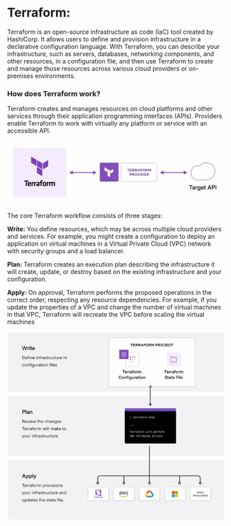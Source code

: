 # Terraform:

Terraform is an open-source infrastructure as code (IaC) tool created by HashiCorp. It allows users to define and provision infrastructure in a declarative configuration language. With Terraform, you can describe your infrastructure, such as servers, databases, networking components, and other resources, in a configuration file, and then use Terraform to create and manage those resources across various cloud providers or on-premises environments.

### How does Terraform work?
Terraform creates and manages resources on cloud platforms and other services through their application programming interfaces (APIs). Providers enable Terraform to work with virtually any platform or service with an accessible API.

![Alt text](Terraform.jpg)

The core Terraform workflow consists of three stages:

**Write:** You define resources, which may be across multiple cloud providers and services. For example, you might create a configuration to deploy an application on virtual machines in a Virtual Private Cloud (VPC) network with security groups and a load balancer.

**Plan:** Terraform creates an execution plan describing the infrastructure it will create, update, or destroy based on the existing infrastructure and your configuration.

**Apply:** On approval, Terraform performs the proposed operations in the correct order, respecting any resource dependencies. For example, if you update the properties of a VPC and change the number of virtual machines in that VPC, Terraform will recreate the VPC before scaling the virtual machines

![Alt text](TF-workflows.png)